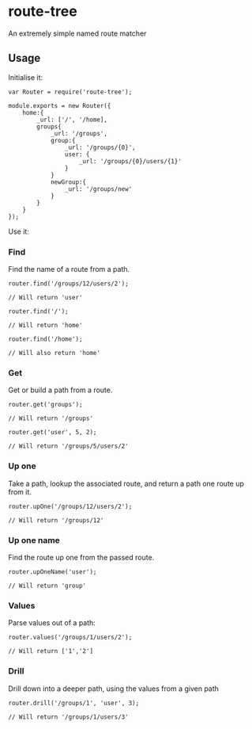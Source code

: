 route-tree
===

An extremely simple named route matcher

## Usage

Initialise it:

    var Router = require('route-tree');

    module.exports = new Router({
        home:{
            _url: ['/', '/home],
            groups{
                _url: '/groups',
                group:{
                    _url: '/groups/{0}',
                    user: {
                        _url: '/groups/{0}/users/{1}'
                    }
                }
                newGroup:{
                    _url: '/groups/new'
                }
            }
        }
    });

Use it:

### Find

Find the name of a route from a path.

    router.find('/groups/12/users/2');

    // Will return 'user'

    router.find('/');

    // Will return 'home'

    router.find('/home');

    // Will also return 'home'

### Get

Get or build a path from a route.

    router.get('groups');

    // Will return '/groups'

    router.get('user', 5, 2);

    // Will return '/groups/5/users/2'

### Up one

Take a path, lookup the associated route, and return a path one route up from it.

    router.upOne('/groups/12/users/2');

    // Will return '/groups/12'

### Up one name

Find the route up one from the passed route.

    router.upOneName('user');

    // Will return 'group'

### Values

Parse values out of a path:

    router.values('/groups/1/users/2');

    // Will return ['1','2']

### Drill

Drill down into a deeper path, using the values from a given path

    router.drill('/groups/1', 'user', 3);

    // Will return '/groups/1/users/3'
